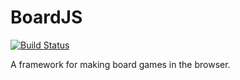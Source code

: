 BoardJS
=======

[![Build Status](https://travis-ci.org/brianium/boardjs.png)](https://travis-ci.org/brianium/board) 

A framework for making board games in the browser.
